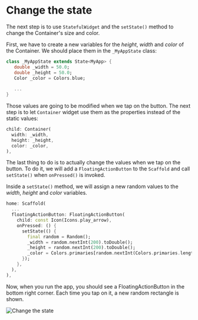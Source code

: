 # Change the state

The next step is to use `StatefulWidget` and the `setState()` method to 
change the Container's size and color.

First, we have to create a new variables for the _height_, _width_ 
and _color_ of the Container. We should place them in the `_MyAppState` 
class:

```dart
class _MyAppState extends State<MyApp> {
   double _width = 50.0;
   double _height = 50.0;
   Color _color = Colors.blue;
   
   ...
}
```

Those values are going to be modified when we tap on the button. The next 
step is to let `Container` widget use them as the properties instead of the 
static values:
```dart
child: Container(
  width: _width,
  height: _height,
  color: _color,
),
```

The last thing to do is to actually change the values when we tap on the 
button. To do it, we will add a `FloatingActionButton` to the `Scaffold` and 
call `setState()` when `onPressed()` is invoked. 

Inside a `setState()` method, we will assign a new random values to the 
_width_, _height_ and _color_ variables.  

```dart
home: Scaffold(
  ...
  floatingActionButton: FloatingActionButton(
    child: const Icon(Icons.play_arrow),
    onPressed: () {
      setState(() {
        final random = Random();
        _width = random.nextInt(200).toDouble();
        _height = random.nextInt(200).toDouble();
        _color = Colors.primaries[random.nextInt(Colors.primaries.length)];
      });
    },
  ),
),
```

Now, when you run the app, you should see a FloatingActionButton in the 
bottom right corner. Each time you tap on it, a new random rectangle is 
shown.

![Change the state](https://github.com/pszklarska/flutter_animations_workshop/raw/main/assets/screen01.gif?raw=true)
